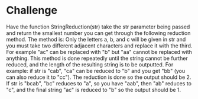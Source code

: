 # Challenge
Have the function StringReduction(str) take the str parameter being passed and return the smallest number you can get through the following reduction method. The method is: Only the letters a, b, and c will be given in str and you must take two different adjacent characters and replace it with the third. For example "ac" can be replaced with "b" but "aa" cannot be replaced with anything. This method is done repeatedly until the string cannot be further reduced, and the length of the resulting string is to be outputted. For example: if str is "cab", "ca" can be reduced to "b" and you get "bb" (you can also reduce it to "cc"). The reduction is done so the output should be 2. If str is "bcab", "bc" reduces to "a", so you have "aab", then "ab" reduces to "c", and the final string "ac" is reduced to "b" so the output should be 1. 